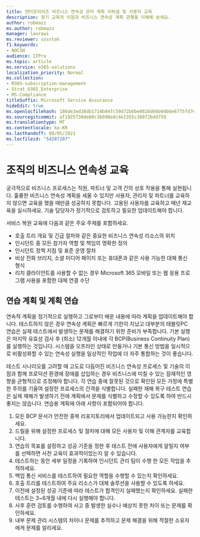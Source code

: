 ```yaml
---
title: 엔터프라이즈 비즈니스 연속성 관리 계획 리허설 및 사용자 교육
description: 정기 교육의 이점과 비즈니스 연속성 계획 관행을 이해해 보세요.
author: robmazz
ms.author: robmazz
manager: laurawi
ms.reviewer: sosstah
f1.keywords:
- NOCSH
audience: ITPro
ms.topic: article
ms.service: o365-solutions
localization_priority: Normal
ms.collection:
- M365-subscription-management
- Strat_O365_Enterprise
- MS-Compliance
titleSuffix: Microsoft Service Assurance
hideEdit: true
ms.openlocfilehash: 186de3ed38db1714b84fc59d72b6be0826d66b04b6e6775fd7672666e4534ad6
ms.sourcegitcommit: af1925730de60c3b698edc4e1355c38972bdd759
ms.translationtype: MT
ms.contentlocale: ko-KR
ms.lasthandoff: 08/05/2021
ms.locfileid: "54287207"
---
```

# <a name="train-for-business-continuity-in-your-organization"></a>조직의 비즈니스 연속성 교육

궁극적으로 비즈니스 프로세스는 직원, 파트너 및 고객 간의 상호 작용을 통해 실현됩니다. 훌륭한 비즈니스 연속성 계획을 세울 수 있지만 사용자, 관리자 및 파트너를 교육하지 않으면 교육을 했을 때만큼 성공하지 못합니다. 고용된 사용자를 교육하고 매년 재교육을 실시하세요. 기술 담당자가 정기적으로 검토하고 필요한 업데이트해야 합니다.

서비스 복원 교육에 다음과 같은 주요 주제를 포함하세요.

- 호출 트리 개요 및 긴급 절차와 같은 중요한 비즈니스 연속성 리소스의 위치
- 인시던트 중 모든 참가자 역할 및 책임의 명확한 정의
- 인시던트 정책 지침 및 표준 운영 절차
- 비상 전화 브리지, 소셜 미디어 페이지 또는 휴대폰과 같은 사용 가능한 대체 통신 형식
- 리치 클라이언트를 사용할 수 없는 경우 Microsoft 365 모바일 또는 웹 응용 프로그램 사용을 포함한 대체 연결 수단

## <a name="plan-the-exercise-and-exercise-the-plan"></a>연습 계획 및 계획 연습

연속적 계획을 정기적으로 실행하고 그로부터 배운 내용에 따라 계획을 업데이트해야 합니다. 테스트하지 않은 경우 연속성 계획은 빠르게 기한이 지났고 대부분의 태블릿PC 연습은 실제 테스트에서 발생하는 문제를 해결하기 위한 준비가 부족합니다. 기본 실행은 마지막 유효성 검사 후 (최소) 12개월 이내에 각 BCP(Business Continuity Plan)를 실행하는 것입니다. 시스템을 오프라인 상태로 만들거나 기본 통신 방법을 일시적으로 비활성화할 수 있는 연속성 실행을 일상적인 작업에 더 자주 통합하는 것이 좋습니다.  

테스트 시나리오를 고려할 때 고도로 다듬어진 비즈니스 연속성 프로세스 및 기술의 이점과 함께 프로덕션 환경에 장애를 삽입하는 경우 비즈니스에 미칠 수 있는 잠재적인 영향을 균형적으로 조정해야 합니다.
각 연습 중에 잘못된 것으로 확인된 모든 가정에 특별한 주의를 기울여 설정한 프로세스의 간격을 식별합니다. 실패한 재해 복구 테스트 연습은 실제 재해가 발생하기 전에 계획에서 문제를 식별하고 수정할 수 있도록 하여 반드시 좋지는 않습니다. 연습용 계획에 아래 사항이 포함되어야 합니다.

1. 모든 BCP 문서가 안전한 중복 리포지토리에서 업데이트되고 사용 가능한지 확인하세요.
2. 드릴을 위해 설정한 프로세스 및 절차에 대해 모든 사용자 및 이해 관계자를 교육합니다.
3. 연습의 목표를 설정하고 성공 기준을 정한 후 테스트 전에 사용자에게 알릴지 여부를 선택하면 사전 교육이 효과적이었는지 알 수 있습니다.
4. 테스트하는 동안 세부 일정을 기록하여 인시던트 관리 팀이 수행 한 모든 작업을 추적하세요.
5. 백업 통신 서비스를 테스트하여 필요한 역할을 수행할 수 있는지 확인하세요.
6. 호출 트리를 테스트하여 주요 리소스가 대체 솔루션을 사용할 수 있도록 하세요.
7. 이전에 설정된 성공 기준에 따라 테스트가 합격인지 실패했는지 확인하세요. 실패한 테스트는 3~6개월 내에 다시 실행해야 합니다.
8. 사후 훈련 검토를 수행하여 사고 중 발생한 실수나 예상치 못한 차이 또는 문제를 확인하세요.
9. 내부 문제 관리 시스템의 차이나 문제를 추적하고 문제 해결을 위해 적절한 소유자에게 문제를 알리세요.
